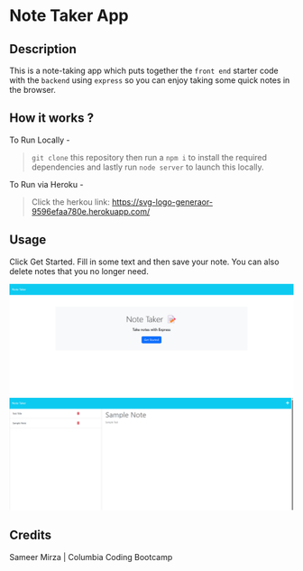 # Note Taker App

## Description

This is a note-taking app which puts together the `front end` starter code with the `backend` using `express` so you can enjoy taking some quick notes in the browser.

## How it works ?

To Run Locally -

> `git clone` this repository then run a `npm i` to install the required dependencies and lastly run `node server` to launch this locally.

To Run via Heroku -

> Click the herkou link: https://svg-logo-generaor-9596efaa780e.herokuapp.com/

## Usage

Click Get Started. Fill in some text and then save your note. You can also delete notes that you no longer need.

![note taker home page](./images/notetakerhome.png)
![note taker overview](./images/notetakeroverview.png)

## Credits

Sameer Mirza | Columbia Coding Bootcamp
